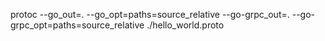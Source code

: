 protoc --go_out=. --go_opt=paths=source_relative --go-grpc_out=. --go-grpc_opt=paths=source_relative ./hello_world.proto
   
    